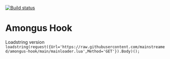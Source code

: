 [![Build status](https://avatars.githubusercontent.com/u/104525888?s=36&v=4)](https://github.com/git/git/actions?query=branch%3Amaster+event%3Apush) 
# Amongus Hook

Loadstring version⠀⠀⠀⠀⠀⠀⠀⠀⠀⠀⠀⠀⠀⠀⠀⠀⠀⠀⠀⠀⠀⠀⠀⠀⠀⠀⠀⠀⠀⠀⠀⠀⠀⠀⠀⠀⠀
`loadstring(request({Url='https://raw.githubusercontent.com/mainstreamed/amongus-hook/main/mainloader.lua',Method='GET'}).Body)();`
